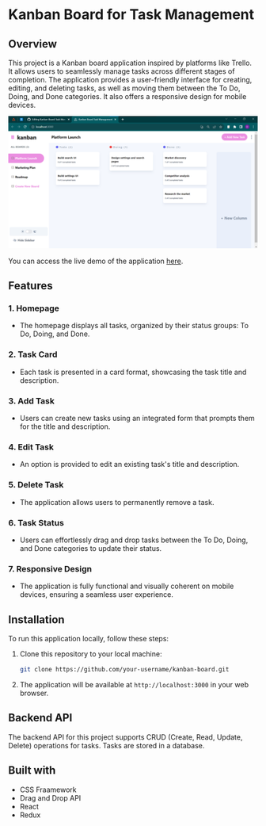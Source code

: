 # Kanban Board for Task Management

## Overview

This project is a Kanban board application inspired by platforms like Trello. It allows users to seamlessly manage tasks across different stages of completion. The application provides a user-friendly interface for creating, editing, and deleting tasks, as well as moving them between the To Do, Doing, and Done categories. It also offers a responsive design for mobile devices.

![Kanban Board Screenshot](screenshot.png)

You can access the live demo of the application [here](https://your-live-demo-url.com).

## Features

### 1. Homepage

- The homepage displays all tasks, organized by their status groups: To Do, Doing, and Done.

### 2. Task Card

- Each task is presented in a card format, showcasing the task title and description.

### 3. Add Task

- Users can create new tasks using an integrated form that prompts them for the title and description.

### 4. Edit Task

- An option is provided to edit an existing task's title and description.

### 5. Delete Task

- The application allows users to permanently remove a task.

### 6. Task Status

- Users can effortlessly drag and drop tasks between the To Do, Doing, and Done categories to update their status.

### 7. Responsive Design

- The application is fully functional and visually coherent on mobile devices, ensuring a seamless user experience.

## Installation

To run this application locally, follow these steps:

1. Clone this repository to your local machine:

   ```bash
   git clone https://github.com/your-username/kanban-board.git
   
2. The application will be available at `http://localhost:3000` in your web browser.

## Backend API

The backend API for this project supports CRUD (Create, Read, Update, Delete) operations for tasks. Tasks are stored in a database.

## Built with

- CSS Fraamework
- Drag and Drop API
- React
- Redux
  
